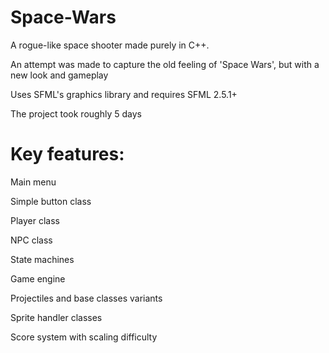 # Space-Wars
A rogue-like space shooter made purely in C++. 

An attempt was made to capture the old feeling of 'Space Wars', but with a new look and gameplay

Uses SFML's graphics library and requires SFML 2.5.1+

The project took roughly 5 days

# Key features:

Main menu

Simple button class

Player class

NPC class

State machines

Game engine

Projectiles and base classes variants

Sprite handler classes

Score system with scaling difficulty
